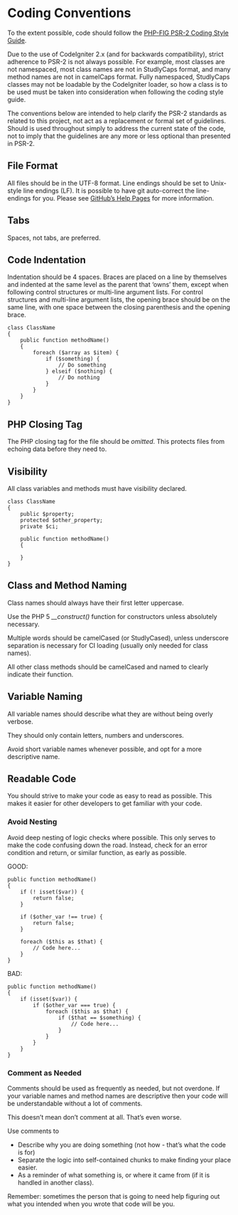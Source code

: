 # Coding Conventions

To the extent possible, code should follow the [PHP-FIG PSR-2 Coding Style Guide](http://www.php-fig.org/psr/psr-2/).

Due to the use of CodeIgniter 2.x (and for backwards compatibility), strict adherence to PSR-2 is not always possible. For example, most classes are not namespaced, most class names are not in StudlyCaps format, and many method names are not in camelCaps format. Fully namespaced, StudlyCaps classes may not be loadable by the CodeIgniter loader, so how a class is to be used must be taken into consideration when following the coding style guide.

The conventions below are intended to help clarify the PSR-2 standards as related to this project, not act as a replacement or formal set of guidelines. Should is used throughout simply to address the current state of the code, not to imply that the guidelines are any more or less optional than presented in PSR-2.

## File Format
All files should be in the UTF-8 format. Line endings should be set to Unix-style line endings (LF). It is possible to have git auto-correct the line-endings for you. Please see [GitHub’s Help Pages](http://help.github.com/dealing-with-lineendings/) for more information.

## Tabs
Spaces, not tabs, are preferred.

## Code Indentation
Indentation should be 4 spaces. Braces are placed on a line by themselves and indented at the same level as the parent that ‘owns’ them, except when following control structures or multi-line argument lists. For control structures and multi-line argument lists, the opening brace should be on the same line, with one space between the closing parenthesis and the opening brace.

    class ClassName
    {
        public function methodName()
        {
            foreach ($array as $item) {
                if ($something) {
                    // Do something
                } elseif ($nothing) {
                    // Do nothing
                }
            }
        }
    }

## PHP Closing Tag
The PHP closing tag for the file should be _omitted_. This protects files from echoing data before they need to.

## Visibility
All class variables and methods must have visibility declared.

    class ClassName
    {
        public $property;
        protected $other_property;
        private $ci;

        public function methodName()
        {

        }
    }

## Class and Method Naming
Class names should always have their first letter uppercase.

Use the PHP 5 *__construct()* function for constructors unless absolutely necessary.

Multiple words should be camelCased (or StudlyCased), unless underscore separation is necessary for CI loading (usually only needed for class names).

All other class methods should be camelCased and named to clearly indicate their function.

## Variable Naming
All variable names should describe what they are without being overly verbose.

They should only contain letters, numbers and underscores.

Avoid short variable names whenever possible, and opt for a more descriptive name.

## Readable Code
You should strive to make your code as easy to read as possible. This makes it easier for other developers to get familiar with your code.

### Avoid Nesting
Avoid deep nesting of logic checks where possible. This only serves to make the code confusing down the road. Instead, check for an error condition and return, or similar function, as early as possible.

GOOD:

    public function methodName()
    {
        if (! isset($var)) {
            return false;
        }

        if ($other_var !== true) {
            return false;
        }

        foreach ($this as $that) {
            // Code here...
        }
    }

BAD:

    public function methodName()
    {
        if (isset($var)) {
            if ($other_var === true) {
                foreach ($this as $that) {
                    if ($that == $something) {
                        // Code here...
                    }
                }
            }
        }
    }

### Comment as Needed
Comments should be used as frequently as needed, but not overdone. If your variable names and method names are descriptive then your code will be understandable without a lot of comments.

This doesn’t mean don’t comment at all. That’s even worse.

Use comments to

- Describe why you are doing something (not how - that’s what the code is for)
- Separate the logic into self-contained chunks to make finding your place easier.
- As a reminder of what something is, or where it came from (if it is handled in another class).

Remember: sometimes the person that is going to need help figuring out what you intended when you wrote that code will be you.